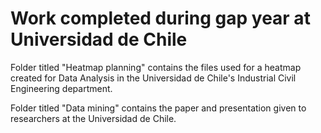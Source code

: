 # Work completed during gap year at Universidad de Chile

Folder titled "Heatmap planning" contains the files used for a heatmap created for Data Analysis in the Universidad de Chile's Industrial Civil Engineering department.

Folder titled "Data mining" contains the paper and presentation given to researchers at the Universidad de Chile.
